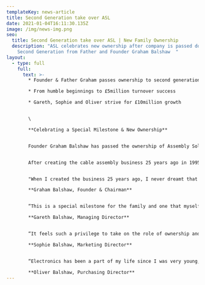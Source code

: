 ```yaml
---
templateKey: news-article
title: Second Generation take over ASL
date: 2021-01-04T16:11:30.135Z
image: /img/news-img.png
seo:
  title: Second Generation take over ASL | New Family Ownership
  description: "ASL celebrates new ownership after company is passed down to
    Second Generation from Father and Founder Graham Balshaw  "
layout:
  - type: full
    full:
      text: >-
        * Founder & Father Graham passes ownership to second generation

        * From humble beginnings to £5million turnover success

        * Gareth, Sophie and Oliver strive for £10million growth


        \

        **Celebrating a Special Milestone & New Ownership**


        Founder Graham Balshaw has passed the ownership of Assembly Solutions Ltd down to next generation, his three children; Gareth, Sophie and Oliver.


        After creating the cable assembly business 25 years ago in 1995, Father Graham is thrilled and beyond proud to be passing down what he started from his back bedroom, aged 35.


        "When I created the business 25 years ago, I never dreamt that Gareth, Sophie and Oliver would all join me one day, let alone enjoy it so much that they would eventually take over. It has been a blessing to see all three of them thrive in their positions and grow into such hard working and respectful professionals. With all their knowledge, ambition and passion, I can already see they're going to take ASL further than I could have ever imagined, and I will be the proudest father watching them. Whilst the actual running of the business is now completely down to Gareth, Sophie & Oliver, I plan on acting as Chairman for the next few years overseeing only the very top level information"\

        **Graham Balshaw, Founder & Chairman**


        “This is a special milestone for the family and one that myself, Sophie and Oliver are extremely grateful for. I've learnt a lot working alongside my father for 17 years and we share some great memories. One of my fondest memories was travelling to China visiting suppliers, this was a great trip and really opened my eyes to the opportunities with international business. Since then we have developed partnerships all over the world. I'm excited for this new chapter where we plan to double turnover to £10million"\

        **Gareth Balshaw, Managing Director**


        “It feels such a privilege to take on the role of ownership and we are certainly stepping into some very big shoes! Going through this process of taking over the company has been a really special time for us as a family. It's quite an emotional milestone, especially when you look back and see how far we have all come. We started off as kids helping dad out in the school holidays learning all about cables and wires, and here we are 20 years later taking over a £5Million turnover business! My dad has taught me so much over the years from mastering marketing techniques to understanding the overall operations of running a business. We plan to make him the proudest father alive”\

        **Sophie Balshaw, Marketing Director**


        “Electronics has been a part of my life since I was very young, I can still remember Dad teaching me how to wire my first plug when I was about 4 years old! It's because of him that I grew up with a passion for electronics and after going to University to study Electrical Engineering, joining Assembly Solutions was the future path I wanted to take. Taking over the business from dad has been such a great opportunity and one I feel extremely grateful for. He has built an incredible platform for us, and it's now time for us to push for everything we want to achieve!"\

        **Oliver Balshaw, Purchasing Director**
---
```


